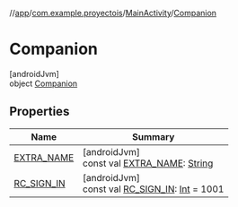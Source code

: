 //[app](../../../../index.md)/[com.example.proyectois](../../index.md)/[MainActivity](../index.md)/[Companion](index.md)

# Companion

[androidJvm]\
object [Companion](index.md)

## Properties

| Name | Summary |
|---|---|
| [EXTRA_NAME](-e-x-t-r-a_-n-a-m-e.md) | [androidJvm]<br>const val [EXTRA_NAME](-e-x-t-r-a_-n-a-m-e.md): [String](https://kotlinlang.org/api/latest/jvm/stdlib/kotlin/-string/index.html) |
| [RC_SIGN_IN](-r-c_-s-i-g-n_-i-n.md) | [androidJvm]<br>const val [RC_SIGN_IN](-r-c_-s-i-g-n_-i-n.md): [Int](https://kotlinlang.org/api/latest/jvm/stdlib/kotlin/-int/index.html) = 1001 |
